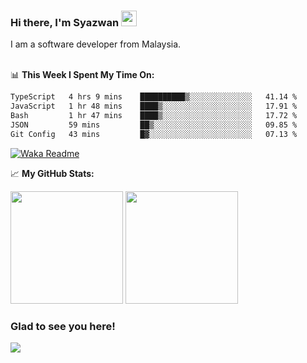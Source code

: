 ### Hi there, I'm Syazwan <img src="https://media.giphy.com/media/hvRJCLFzcasrR4ia7z/giphy.gif" width="25px">
I am a software developer from Malaysia.
<br/><br/>

📊 **This Week I Spent My Time On:**
<!--START_SECTION:waka-->

```txt
TypeScript   4 hrs 9 mins    ██████████▒░░░░░░░░░░░░░░   41.14 %
JavaScript   1 hr 48 mins    ████▒░░░░░░░░░░░░░░░░░░░░   17.91 %
Bash         1 hr 47 mins    ████▒░░░░░░░░░░░░░░░░░░░░   17.72 %
JSON         59 mins         ██▒░░░░░░░░░░░░░░░░░░░░░░   09.85 %
Git Config   43 mins         █▓░░░░░░░░░░░░░░░░░░░░░░░   07.13 %
```

<!--END_SECTION:waka-->
[![Waka Readme](https://github.com/syazwanz/syazwanz/actions/workflows/wakatime.yml/badge.svg)](https://github.com/syazwanz/syazwanz/actions/workflows/wakatime.yml)

📈 **My GitHub Stats:**

<p>
  <img height="180em" src="https://github-readme-stats.vercel.app/api?username=syazwanz&show_icons=true&hide_border=false&&count_private=true&include_all_commits=true" />
  <img height="180em" src="https://github-readme-stats.vercel.app/api/top-langs/?username=syazwanz&exclude_repo=KNN-Image-Classification&show_icons=true&hide_border=false&layout=compact&langs_count=8"/>
</p>

### Glad to see you here!
![](https://visitor-badge.glitch.me/badge?page_id=syazwanz.syazwanz)
